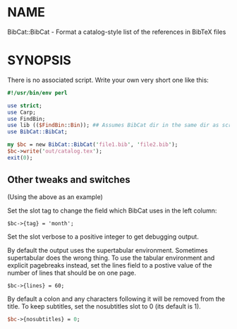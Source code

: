 # NAME

BibCat::BibCat - Format a catalog-style list of the references in BibTeX files

# SYNOPSIS

There is no associated script.  Write your own very short one like this:

```perl
#!/usr/bin/env perl

use strict;
use Carp;
use FindBin;
use lib (($FindBin::Bin)); ## Assumes BibCat dir in the same dir as script
use BibCat::BibCat;

my $bc = new BibCat::BibCat('file1.bib', 'file2.bib');
$bc->write('out/catalog.tex');
exit(0);
```

## Other tweaks and switches

(Using the above as an example)

Set the slot tag to change the field which BibCat uses in the left
column:

```
$bc->{tag} = 'month';
```

Set the slot verbose to a positive integer to get debugging output.

By default the output uses the supertabular environment.  Sometimes
supertabular does the wrong thing.  To use the tabular environment and
explicit pagebreaks instead, set the lines field to a postive value of
the number of lines that should be on one page.

```
$bc->{lines} = 60;
```

By default a colon and any characters following it will be removed
from the title.  To keep subtitles, set the nosubtitles slot to 0 (its
default is 1).

```perl
$bc->{nosubtitles} = 0;
```
